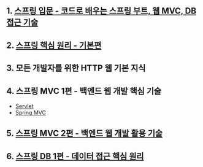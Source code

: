 ## 1. [스프링 입문 - 코드로 배우는 스프링 부트, 웹 MVC, DB 접근 기술](https://github.com/yejiin/Spring-Study/tree/master/inflearn/hello-spring)

## 2. [스프링 핵심 원리 - 기본편](https://github.com/yejiin/Spring-Study/tree/master/inflearn/core)

## 3. 모든 개발자를 위한 HTTP 웹 기본 지식

## 4. 스프링 MVC 1편 - 백엔드 웹 개발 핵심 기술
- [Servlet](https://github.com/yejiin/Spring-Study/tree/master/inflearn/servlet)
- [Spring MVC](https://github.com/yejiin/Spring-Study/tree/master/inflearn/springmvc)

## 5. [스프링 MVC 2편 - 백엔드 웹 개발 활용 기술](https://github.com/yejiin/Spring-Study/tree/master/inflearn/mvc2)

## 6. [스프링 DB 1편 - 데이터 접근 핵심 원리](https://github.com/yejiin/Spring-Study/tree/master/inflearn/db/jdbc)
